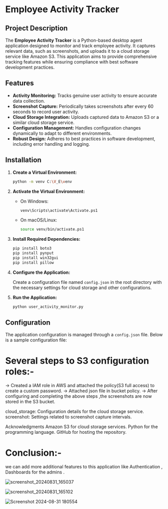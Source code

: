 # Employee Activity Tracker

## Project Description

The **Employee Activity Tracker** is a Python-based desktop agent application designed to monitor and track employee activity. It captures relevant data, such as screenshots, and uploads it to a cloud storage service like Amazon S3. This application aims to provide comprehensive tracking features while ensuring compliance with best software development practices.

## Features

- **Activity Monitoring:** Tracks genuine user activity to ensure accurate data collection.
- **Screenshot Capture:** Periodically takes screenshots after every 60 seconds to record user activity.
- **Cloud Storage Integration:** Uploads captured data to Amazon S3 or a similar cloud storage service.
- **Configuration Management:** Handles configuration changes dynamically to adapt to different environments.
- **Robust Design:** Adheres to best practices in software development, including error handling and logging.

## Installation

1. **Create a Virtual Environment:**

    ```bash
    python -m venv C:\V_E\venv
    ```

2. **Activate the Virtual Environment:**

    - On Windows:

        ```bash
        venv\Scripts\activate\Activate.ps1
        ```

    - On macOS/Linux:

        ```bash
        source venv/bin/activate.ps1
        ```

3. **Install Required Dependencies:**

    ```bash
    pip install boto3
    pip install pynput
    pip install win32gui
    pip install pillow
    ```

4. **Configure the Application:**

    Create a configuration file named `config.json` in the root directory with the necessary settings for cloud storage and other configurations.

5. **Run the Application:**

    ```bash
    python user_activity_monitor.py
    ```

## Configuration

The application configuration is managed through a `config.json` file. Below is a sample configuration file:


# Several steps to S3 configuration roles:-
-> Created a IAM role in AWS and attached the policy(S3 full access) to create a custom password.
-> Attached json file in bucket policy.
-> After configuring and completing the above steps ,the screenshots are now stored in the S3 bucket. 


cloud_storage: Configuration details for the cloud storage service.
screenshot: Settings related to screenshot capture intervals.

Acknowledgments
Amazon S3 for cloud storage services.
Python for the programming language.
GitHub for hosting the repository.



# Conclusion:-
we can add more additional features to this application like Authentication , Dashboards for the admins .

![screenshot_20240831_165037](https://github.com/user-attachments/assets/ab73924d-4bf5-44b5-a476-22428a73dd8e)


![screenshot_20240831_165102](https://github.com/user-attachments/assets/846c44a5-7b71-4111-b40b-1f035e972c26)


![Screenshot 2024-08-31 180554](https://github.com/user-attachments/assets/89b2e9cc-ebe2-42de-bc72-886c7169ea6a)

